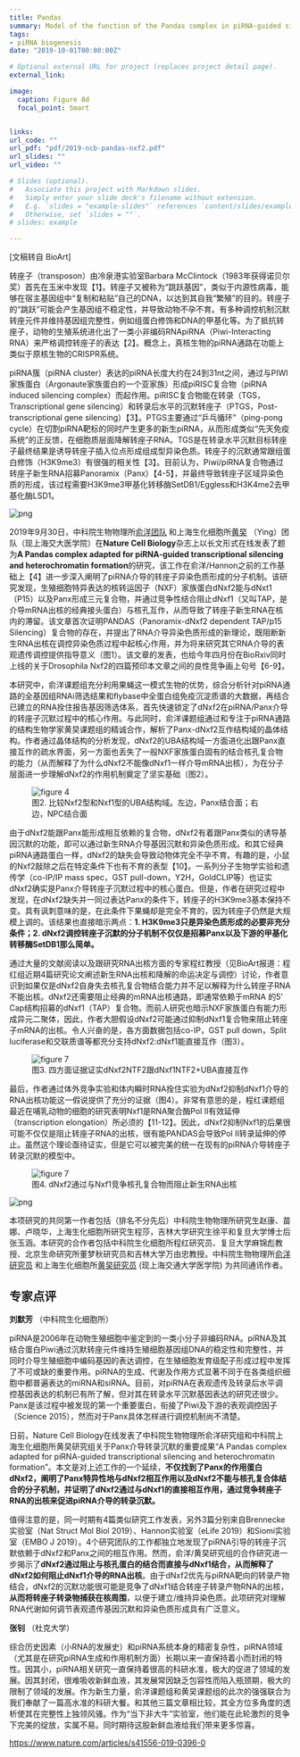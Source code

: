 ```yaml
---
title: Pandas
summary: Model of the function of the Pandas complex in piRNA-guided silencing.
tags:
- piRNA biogenesis
date: "2019-10-01T00:00:00Z"

# Optional external URL for project (replaces project detail page).
external_link: 

image:
  caption: Figure 8d
  focal_point: Smart


links:
url_code: ""
url_pdf: "pdf/2019-ncb-pandas-nxf2.pdf"
url_slides: ""
url_video: ""

# Slides (optional).
#   Associate this project with Markdown slides.
#   Simply enter your slide deck's filename without extension.
#   E.g. `slides = "example-slides"` references `content/slides/example-slides.md`.
#   Otherwise, set `slides = ""`.
# slides: example

---
```


[文稿转自 BioArt]

转座子（transposon）由冷泉港实验室Barbara McClintock（1983年获得诺贝尔奖）首先在玉米中发现【1】。转座子又被称为“跳跃基因”，类似于内源性病毒，能够在宿主基因组中“复制和粘贴”自己的DNA，以达到其自我“繁殖”的目的。转座子的“跳跃”可能会产生基因组不稳定性，并导致动物不孕不育。有多种调控机制沉默转座元件并维持基因组完整性，例如组蛋白修饰和DNA的甲基化等。为了抵抗转座子，动物的生殖系统进化出了一类小非编码RNApiRNA（Piwi-Interacting RNA）来严格调控转座子的表达【2】。概念上，真核生物的piRNA通路在功能上类似于原核生物的CRISPR系统。


piRNA簇（piRNA cluster）表达的piRNA长度大约在24到31nt之间，通过与PIWI家族蛋白（Argonaute家族蛋白的一个亚家族）形成piRISC复合物（piRNA induced silencing complex）而起作用。piRISC复合物能在转录（TGS，Transcriptional gene silencing）和转录后水平的沉默转座子（PTGS，Post-transcriptional gene silencing）【3】。PTGS主要通过“乒乓循环”（ping-pong cycle）在切割piRNA靶标的同时产生更多的新生piRNA，从而形成类似“先天免疫系统”的正反馈，在细胞质层面降解转座子RNA。TGS是在转录水平沉默目标转座子最终结果是诱导转座子插入位点形成组成型异染色质。转座子的沉默通常跟组蛋白修饰（H3K9me3）有很强的相关性【3】。目前认为，Piwi/piRNA复合物通过转座子新生RNA招募Panoramix（Panx）【4-5】，并最终导致转座子区域异染色质的形成，该过程需要H3K9me3甲基化转移酶SetDB1/Eggless和H3K4me2去甲基化酶LSD1。


![png](./20191001-pandas-title.png)

2019年9月30日，中科院生物物理所[俞洋团队](http://www.ibp.cas.cn/ktzz/ktzz_xy/201603/t20160303_4542073.html) 和上海生化细胞所[黄旲](http://www.sibcb.ac.cn/PI.asp?id=133) （Ying）团队（现上海交大医学院）在**Nature Cell Biology**杂志上以长文形式在线发表了题为**A Pandas complex adapted for piRNA-guided transcriptional silencing and heterochromatin formation**的研究，该工作在俞洋/Hannon之前的工作基础上【4】进一步深入阐明了piRNA介导的转座子异染色质形成的分子机制。该研究发现，生殖细胞特异表达的核转运因子（NXF）家族蛋白dNxf2能与dNxt1（P15）以及Panx形成三元复合物，并通过竞争性结合阻止dNxf1（又叫TAP，是介导mRNA出核的经典接头蛋白）与核孔互作，从而导致了转座子新生RNA在核内的滞留。该文章首次证明PANDAS（Panoramix-dNxf2 dependent TAP/p15 Silencing）复合物的存在，并提出了RNA介导异染色质形成的新理论，既阻断新生RNA出核在调控异染色质过程中起核心作用，并为将来研究其它RNA介导的表观遗传调控提供指导意义（图1）。该文章的发表，也给今年四月份在BioRxiv同时上线的关于Drosophila Nxf2的四篇预印本文章之间的良性竞争画上句号【6-9】。


本研究中，俞洋课题组充分利用果蝇这一模式生物的优势，综合分析针对piRNA通路的全基因组RNAi筛选结果和flybase中全蛋白组免疫沉淀质谱的大数据，再结合已建立的RNA拴住报告基因筛选体系，首先快速锁定了dNxf2在piRNA/Panx介导的转座子沉默过程中的核心作用。与此同时，俞洋课题组通过和专注于piRNA通路的结构生物学家黄旲课题组的精诚合作，解析了Panx-dNxf2互作结构域的晶体结构。作者通过晶体结构的分析发现，dNxf2的UBA结构域一方面进化出跟Panx直接互作的疏水界面，另一方面也丢失了一般NXF家族蛋白固有的结合核孔复合物的能力（从而解释了为什么dNxf2不能像dNxf1一样介导mRNA出核），为在分子层面进一步理解dNxf2的作用机制奠定了坚实基础（图2）。


<!-- ![png](./20191001-pandas-fig4.png) -->


<figure class="image">
  <img src="./20191001-pandas-fig4.png" alt="figure 4">
  <figcaption>图2. 比较Nxf2型和Nxf1型的UBA结构域。左边，Panx结合面；右边，NPC结合面</figcaption>
</figure>


由于dNxf2能跟Panx能形成相互依赖的复合物，dNxf2有着跟Panx类似的诱导基因沉默的功能，即可以通过新生RNA介导基因沉默和异染色质形成。和其它经典piRNA通路蛋白一样，dNxf2的缺失会导致动物体完全不孕不育。有趣的是，小鼠的Nxf2敲除之后在特定条件下也有不育的表型【10】。一系列分子生物学实验和遗传学（co-IP/IP mass spec，GST pull-down，Y2H，GoldCLIP等）也证实dNxf2确实是Panx介导转座子沉默过程中的核心蛋白。但是，作者在研究过程中发现，在dNxf2缺失并一同过表达Panx的条件下，转座子的H3K9me3基本保持不变。具有讽刺意味的是，在此条件下果蝇却是完全不育的，因为转座子仍然是大规模上调的。该结果也直接暗示两点：**1. H3K9me3只是异染色质形成的必要非充分条件；2. dNxf2调控转座子沉默的分子机制不仅仅是招募Panx以及下游的甲基化转移酶SetDB1那么简单。**


通过大量的文献阅读以及跟研究RNA出核方面的专家程红教授（见BioArt报道：程红组近期4篇研究论文阐述新生RNA出核和降解的命运决定与调控）讨论，作者意识到如果仅是dNxf2自身失去核孔复合物结合能力并不足以解释为什么转座子RNA不能出核。dNxf2还需要阻止经典的mRNA出核通路，即通常依赖于mRNA 的5’ Cap结构招募的dNxf1（TAP）复合物。而前人研究也暗示NXF家族蛋白有能力形成异元二聚体，因此，作者大胆假设dNxf2可能通过抑制dNxf1复合物来阻止转座子mRNA的出核。令人兴奋的是，各方面数据包括co-IP，GST pull down，Split luciferase和交联质谱等都充分支持dNxf2:dNxf1能直接互作（图3）。

<!-- ![png](./20191001-pandas-fig7.png) -->

<figure class="image">
  <img src="./20191001-pandas-fig7.png" alt="figure 7">
  <figcaption>图3. 四方面证据证实dNxf2NTF2跟dNxf1NTF2+UBA直接互作</figcaption>
</figure>


最后，作者通过体外竞争实验和体内瞬时RNA拴住实验为dNxf2抑制dNxf1介导的RNA出核功能这一假说提供了充分的证据（图4）。非常有意思的是，程红课题组最近在哺乳动物的细胞的研究表明Nxf1是RNA聚合酶Pol II有效延伸（transcription elongation）所必须的【11-12】。因此，dNxf2抑制Nxf1的后果很可能不仅仅是阻止转座子RNA的出核，很有能PANDAS会导致Pol II转录延伸的停止。虽然这个理论亟待证实，但是它可以被完美的统一在现有的piRNA介导转座子转录沉默的模型中。


<!-- ![png](./20191001-pandas-fig72.png) -->

<figure class="image">
  <img src="./20191001-pandas-fig72.png" alt="figure 7">
  <figcaption>图4. dNxf2通过与Nxf1竞争核孔复合物而阻止新生RNA出核</figcaption>
</figure>


![png](./20191001-pandas-fig8.png)


本项研究的共同第一作者包括（排名不分先后）中科院生物物理所研究生赵康、苗娜、卢晓华，上海生化细胞所研究生程莎，吉林大学研究生徐平和复旦大学博士后张玉涵。本研究的合作者包括中科院生化细胞所程红研究员、复旦大学麻锦彪教授、北京生命研究所董梦秋研究员和吉林大学万由忠教授。中科院生物物理所[俞洋研究员](http://www.ibp.cas.cn/ktzz/ktzz_xy/201603/t20160303_4542073.html) 和上海生化细胞所[黄旲研究员](http://www.sibcb.ac.cn/PI.asp?id=133) (现上海交通大学医学院) 为共同通讯作者。


## 专家点评

**刘默芳** （中科院生化细胞所）


piRNA是2006年在动物生殖细胞中鉴定到的一类小分子非编码RNA。piRNA及其结合蛋白Piwi通过沉默转座元件维持生殖细胞基因组DNA的稳定性和完整性，并同时介导生殖细胞中编码基因的表达调控，在生殖细胞发育级配子形成过程中发挥了不可或缺的重要作用。piRNA的生成、代谢及作用方式显著不同于在各类组织细胞中都普遍表达的miRNA和siRNA。目前，对piRNA在表观遗传及转录后水平调控基因表达的机制已有所了解，但对其在转录水平沉默基因表达的研究还很少。Panx是该过程中被发现的第一个重要蛋白，衔接了Piwi及下游的表观调控因子（Science 2015），然而对于Panx具体怎样进行调控机制尚不清楚。


日前，Nature Cell Biology在线发表了中科院生物物理所俞洋研究组和中科院上海生化细胞所黄旲研究组关于Panx介导转录沉默的重要成果“A Pandas complex adapted for piRNA-guided transcriptional silencing and heterochromatin formation”。本文是对上述工作的一个延续，**不仅找到了Panx的作用蛋白dNxf2，阐明了Panx特异性地与dNxf2相互作用以及dNxf2不能与核孔复合体结合的分子机制，并证明了dNxf2通过与dNxf1的直接相互作用，通过竞争转座子RNA的出核来促进piRNA介导的转录沉默。**


值得注意的是，同一时期有4篇类似研究工作发表，另外3篇分别来自Brennecke实验室（Nat Struct Mol Biol 2019）、Hannon实验室（eLife 2019）和Siomi实验室（EMBO J 2019）。4个研究团队的工作都独立地发现了piRNA引导的转座子沉默依赖于dNxf2和Panx之间的相互作用。然而，俞洋/黄旲研究组的合作研究进一步揭示了**dNxf2通过阻止与核孔蛋白的结合而直接与dNxf1结合，从而解释了dNxf2如何阻止dNxf1介导的RNA出核**。由于dNxf2优先与piRNA靶向的转录产物结合，dNxf2的沉默功能很可能是竞争了dNxf1结合转座子转录产物RNA的出核，**从而将转座子转录物捕获在核周围**，以便于建立/维持异染色质。此项研究对理解RNA代谢如何调节表观遗传基因沉默和异染色质形成具有广泛意义。



**张钊** （杜克大学）

综合历史因素（小RNA的发展史）和piRNA系统本身的精密复杂性，piRNA领域 （尤其是在研究piRNA生成和作用机制方面）长期以来一直保持着小而封闭的特性。因其小，piRNA相关研究一直保持着很高的科研水准，极大的促进了领域的发展。因其封闭，很难吸收新鲜血液，其发展常因缺乏包容性而陷入瓶颈期，极大的限制了领域的发展。作为新生力量，俞洋课题组和黄旲课题组的此次的强强联合为我们奉献了一篇高水准的科研大餐。和其他三篇文章相比较，其全方位多角度的透析使其在完整性上独领风骚。作为“当下非大牛”实验室，他们能在此轮激烈的竞争下完美的绽放，实属不易。同时期待这股新鲜血液给我们带来更多惊喜。



https://www.nature.com/articles/s41556-019-0396-0